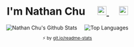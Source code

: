  <h1 align="center">
    I'm Nathan Chu
    &nbsp;&nbsp;&nbsp;
    <a href="https://nathanchu.com/">
      <img height="24" width="24" src="https://raw.githubusercontent.com/nthnchu/nthnchu/master/assets/link.svg">
    </a>
    &nbsp;&nbsp;&nbsp;
    <a href="https://github.com/nthnchu">
      <img height="24" width="24" src="https://raw.githubusercontent.com/nthnchu/nthnchu/master/assets/github-mark.svg">
    </a>
  </h1>
  <div align="center">
    <img alt="Nathan Chu's Github Stats" src="https://github-readme-stats.vercel.app/api?username=nthnchu&cache_seconds=1800&count_private=true&line_height=27&theme={{ random_theme }}&show_icons=true" />
    &nbsp;&nbsp;&nbsp;
    <img alt="Top Languages" src="https://github-readme-stats.vercel.app/api/top-langs?username=nthnchu&cache_seconds=1800&theme={{ random_theme }}" />
    <sub>
      <p align="center">
        ⚡️ by <a target="_blank" href="https://git.io/readme-stats">git.io/readme-stats</a>
      </p>
    </sub>
  </div>
<!--
**nthnchu/nthnchu** is a ✨ _special_ ✨ repository because its `README.md` (this file) appears on your GitHub profile.

Here are some ideas to get you started:

- 🔭 I’m currently working on ...
- 🌱 I’m currently learning ...
- 👯 I’m looking to collaborate on ...
- 🤔 I’m looking for help with ...
- 💬 Ask me about ...
- 📫 How to reach me: ...
- 😄 Pronouns: ...
- ⚡ Fun fact: ...
-->
